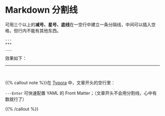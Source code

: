 # Markdown 分割线

可用三个以上的**减号、星号、底线**在一空行中建立一条分隔线，中间可以插入空格，但行内不能有其他东西。

```
---
***
___
```

效果如下：

---

​

{{% callout note %}}在 [Typora](https://www.typora.io/) 中，文章开头的空行里：

`---Enter` 可快速配置 YAML 的 Front Matter；（文章开头不会用分割线，心中有数就行了）

 {{% /callout %}}
